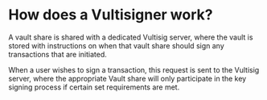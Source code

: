 # How does a Vultisigner work?

A vault share is shared with a dedicated Vultisig server, where the vault is stored with instructions on when that vault share should sign any transactions that are initiated.&#x20;

When a user wishes to sign a transaction, this request is sent to the Vultisig server, where the appropriate Vault share will only participate in the key signing process if certain set requirements are met.
